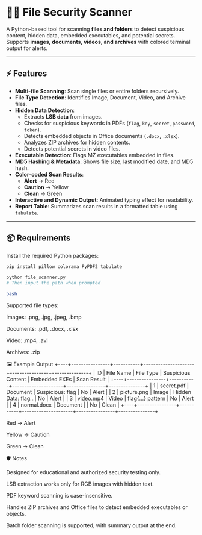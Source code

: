 # 🕵️‍♂️ File Security Scanner

A Python-based tool for scanning **files and folders** to detect suspicious content, hidden data, embedded executables, and potential secrets.  
Supports **images, documents, videos, and archives** with colored terminal output for alerts.

---

## ⚡ Features

- **Multi-file Scanning**: Scan single files or entire folders recursively.
- **File Type Detection**: Identifies Image, Document, Video, and Archive files.
- **Hidden Data Detection**:
  - Extracts **LSB data** from images.
  - Checks for suspicious keywords in PDFs (`flag`, `key`, `secret`, `password`, `token`).
  - Detects embedded objects in Office documents (`.docx`, `.xlsx`).
  - Analyzes ZIP archives for hidden contents.
  - Detects potential secrets in video files.
- **Executable Detection**: Flags MZ executables embedded in files.
- **MD5 Hashing & Metadata**: Shows file size, last modified date, and MD5 hash.
- **Color-coded Scan Results**:
  - **Alert** → Red
  - **Caution** → Yellow
  - **Clean** → Green
- **Interactive and Dynamic Output**: Animated typing effect for readability.
- **Report Table**: Summarizes scan results in a formatted table using `tabulate`.

---

## 📦 Requirements

Install the required Python packages:

```bash
pip install pillow colorama PyPDF2 tabulate

python file_scanner.py
# Then input the path when prompted

bash
```

Supported file types:

Images: .png, .jpg, .jpeg, .bmp

Documents: .pdf, .docx, .xlsx

Video: .mp4, .avi

Archives: .zip

🖼️ Example Output
+----+----------------+-----------+---------------------+----------------+---------------+
| ID | File Name      | File Type | Suspicious Content  | Embedded EXEs  | Scan Result   |
+----+----------------+-----------+---------------------+----------------+---------------+
| 1  | secret.pdf     | Document  | Suspicious: flag    | No             | Alert         |
| 2  | picture.png    | Image     | Hidden Data: flag...| No             | Alert         |
| 3  | video.mp4      | Video     | flag{...} pattern  | No             | Alert         |
| 4  | normal.docx    | Document  |                     | No             | Clean         |
+----+----------------+-----------+---------------------+----------------+---------------+


Red → Alert

Yellow → Caution

Green → Clean

🛡️ Notes

Designed for educational and authorized security testing only.

LSB extraction works only for RGB images with hidden text.

PDF keyword scanning is case-insensitive.

Handles ZIP archives and Office files to detect embedded executables or objects.

Batch folder scanning is supported, with summary output at the end.
